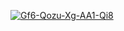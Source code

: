 <a href="https://shortlinkapp.com/uOVSZ"><img src="https://i.ibb.co/YFxQt7VQ/Gf6-Qozu-Xg-AA1-Qi8.png" alt="Gf6-Qozu-Xg-AA1-Qi8" border="0"></a>

